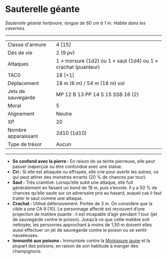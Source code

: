 # Sauterelle géante


*Sauterelle géante herbivore, longue de 60 cm à 1 m. Habite dans les
cavernes.*

-----

|                     |                                                               |
| ------------------- | ------------------------------------------------------------- |
| Classe d'armure     | 4 \[15\]                                                      |
| Dés de vie          | 2 (9 pv)                                                      |
| Attaques            | 1 × morsure (1d2) ou 1 × saut (1d4) ou 1 × crachat (puanteur) |
| TAC0                | 18 \[+1\]                                                     |
| Déplacement         | 18 m (6 m) / 54 m (18 m) vol                                  |
| Jets de sauvegarde  | MP 12 B 13 PP 14 S 15 SSB 16 (2)                              |
| Moral               | 5                                                             |
| Alignement          | Neutre                                                        |
| XP                  | 20                                                            |
| Nombre apparaissant | 2d10 (1d10)                                                   |
| Type de trésor      | Aucun                                                         |

-----

  - **Se confond avec la pierre :** En raison de sa teinte pierreuse,
    elle peut passer inaperçue ou être confondue avec une statue.
  - **Cri :** Si elle est attaquée ou effrayée, elle crie pour avertir
    les autres, ce qui peut attirer des monstres errants (20 % de
    chances par tour).
  - **Saut :** Très craintive. Lorsqu’elle subit une attaque, elle fuit
    généralement en faisant un bond de 18 m, puis s’envole. Il y a 50 %
    de chances qu’elle saute sur un adversaire pris au hasard, auquel
    cas il faut traiter le saut comme une attaque.
  - **Crachat :** Utilisé défensivement. Portée de 3 m. On considère que
    la cible a une CA 9 \[10\]. Le personnage affecté est recouvert
    d’une projection de matière puante : il est incapable d’agir
    pendant 1 tour (jet de sauvegarde contre le poison). Jusqu’à ce que
    cette matière soit nettoyée, les personnes approchant à moins de
    1,50 m doivent elles aussi effectuer un jet de sauvegarde contre le
    poison ou se sentir nauséeuses.
  - **Immunité aux poisons :** Immunisée contre la
    [Moisissure jaune](Moisissure_jaune.md) et la plupart des poisons, en
    raison de son habitude à manger des champignons.